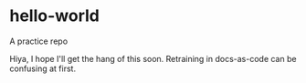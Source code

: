 # hello-world
A practice repo


Hiya, I hope I'll get the hang of this soon.
Retraining in docs-as-code can be confusing at first.
